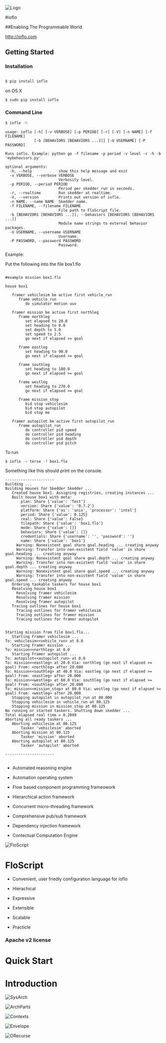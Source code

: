 
![Logo](docs/images/ioflo_logo.png?raw=true)

#ioflo

##Enabling The Programmable World

http://ioflo.com

## Getting Started

### Installation

``` bash

$ pip install ioflo


```

on OS X

``` bash
$ sudo pip install ioflo

```

### Command Line

``` bash
$ ioflo -h
```
```text
usage: ioflo [-h] [-v VERBOSE] [-p PERIOD] [-r] [-V] [-n NAME] [-f FILENAME]
             [-b [BEHAVIORS [BEHAVIORS ...]]] [-U USERNAME] [-P PASSWORD]

Runs ioflo. Example: python go -f filename -p period -v level -r -h -b 'mybehaviors.py'

optional arguments:
  -h, --help            show this help message and exit
  -v VERBOSE, --verbose VERBOSE
                        Verbosity level.
  -p PERIOD, --period PERIOD
                        Period per skedder run in seconds.
  -r, --realtime        Run skedder at realtime.
  -V, --version         Prints out version of ioflo.
  -n NAME, --name NAME  Skedder name.
  -f FILENAME, --filename FILENAME
                        File path to FloScript file.
  -b [BEHAVIORS [BEHAVIORS ...]], --behaviors [BEHAVIORS [BEHAVIORS ...]]
                        Module name strings to external behavior packages.
  -U USERNAME, --username USERNAME
                        Username.
  -P PASSWORD, --password PASSWORD
                        Password.

```

Example:

Put the following  into the file box1.flo

``` text

#example mission box1.flo

house box1

   framer vehiclesim be active first vehicle_run
      frame vehicle_run
         do simulator motion uuv
   
   framer mission be active first northleg
      frame northleg
         set elapsed to 20.0
         set heading to 0.0
         set depth to 5.0
         set speed to 2.5
         go next if elapsed >= goal
      
      frame eastleg
         set heading to 90.0
         go next if elapsed >= goal
      
      frame southleg
         set heading to 180.0
         go next if elapsed >= goal
      
      frame westleg
         set heading to 270.0
         go next if elapsed >= goal
      
      frame mission_stop  
         bid stop vehiclesim
         bid stop autopilot
         bid stop me
   
   framer autopilot be active first autopilot_run
      frame autopilot_run
         do controller pid speed
         do controller pid heading
         do controller pid depth
         do controller pid pitch

```

To run

```bash
$ ioflo -v terse -f box1.flo

```

Something like this should print on the console.

```text
----------------------
Building ...
Building Houses for Skedder Skedder ...
   Created house box1. Assigning registries, creating instances ...
   Built house box1 with meta:
       plan: Share {'value': 'Test'}
       version: Share {'value': '0.7.2'}
       platform: Share {'os': 'unix', 'processor': 'intel'}
       period: Share {'value': 0.125}
       real: Share {'value': False}
       filepath: Share {'value': 'box1.flo'}
       mode: Share {'value': []}
       behaviors: Share {'value': []}
       credentials: Share {'username': '', 'password': ''}
       name: Share {'value': 'box1'}
     Warning: Nonexistent goal share goal.heading ... creating anyway
     Warning: Transfer into non-existent field 'value' in share goal.heading ... creating anyway
     Warning: Nonexistent goal share goal.depth ... creating anyway
     Warning: Transfer into non-existent field 'value' in share goal.depth ... creating anyway
     Warning: Nonexistent goal share goal.speed ... creating anyway
     Warning: Transfer into non-existent field 'value' in share goal.speed ... creating anyway
   Ordering taskable taskers for house box1
   Resolving house box1
     Resolving framer vehiclesim
     Resolving framer mission
     Resolving framer autopilot
   Tracing outlines for house box1
     Tracing outlines for framer vehiclesim
     Tracing outlines for framer mission
     Tracing outlines for framer autopilot


Starting mission from file box1.flo...
   Starting Framer vehiclesim ...
To: vehiclesim<<vehicle_run> at 0.0
   Starting Framer mission ...
To: mission<<northleg> at 0.0
   Starting Framer autopilot ...
To: autopilot<<autopilot_run> at 0.0
To: mission<<eastleg> at 20.0 Via: northleg (go next if elapsed >= goal) From: <northleg> after 20.000
To: mission<<southleg> at 40.0 Via: eastleg (go next if elapsed >= goal) From: <eastleg> after 20.000
To: mission<<westleg> at 60.0 Via: southleg (go next if elapsed >= goal) From: <southleg> after 20.000
To: mission<<mission_stop> at 80.0 Via: westleg (go next if elapsed >= goal) From: <westleg> after 20.000
   Stopping autopilot in autopilot_run at 80.000
   Stopping vehiclesim in vehicle_run at 80.125
   Stopping mission in mission_stop at 80.125
No running or started taskers. Shutting down skedder ...
Total elapsed real time = 0.2099
Aborting all ready taskers ...
   Aborting vehiclesim at 80.125
       Tasker 'vehiclesim' aborted
   Aborting mission at 80.125
       Tasker 'mission' aborted
   Aborting autopilot at 80.125
       Tasker 'autopilot' aborted

----------------------


```


* Automated reasoning engine

* Automation operating system

* Flow based component programming frameowork

* Hierarchical action framework

* Concurrent micro-threading framework

* Comprehensive pub/sub framework

* Dependency injection framework

* Contectual Computation Engine




![FloScript](docs/images/floscript_logo.png?raw=true)

# FloScript

* Convenient, user friedly configuration language for ioflo

* Hierachical

* Expressive

* Extensible

* Scalable

* Practicle


### Apache v2 license

# Quick Start


# Introduction


![SysArch](docs/images/IofloSysArch.png?raw=true)

![ArchParts](docs/images/IofloArchParts.png?raw=true)

![Contexts](docs/images/IofloContexts.png?raw=true)

![Envelope](docs/images/IofloReliableEnvelope.png?raw=true)





![ORecurse](docs/images/ioflo_o_recurse.png?raw=true)

